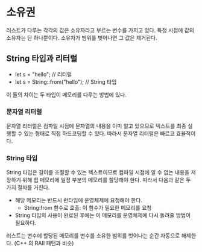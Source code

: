 # 소유권

러스트가 다루는 각각의 값은 소유자라고 부르는 변수를 가지고 있다.
특정 시점에 값의 소유자는 단 하나뿐이다.
소유자가 범위를 벗어나면 그 값은 제거된다.

## String 타입과 리터럴

- let s = "hello"; // 리터럴
- let s = String::from("hello"); // String 타입

이 둘의 차이는 두 타입이 메모리를 다루는 방법에 있다.

### 문자열 리터럴

문자열 리터럴은 컴파일 시점에 문자열의 내용을 이미 알고 있으므로 텍스트를 최종 실행할 수 있는 형태로 직접 하드코딩할 수 있다. 따라서 문자열 리터럴은 빠르고 효율적이다.

### String 타입

String 타입은 길이를 조절할 수 있는 텍스트이므로 컴파일 시점에 알 수 없는 내용을 저장하기 위해 힙 메모리에 일정 부분의 메모리를 할당해야 한다. 따라서 다음과 같은 두 가지 절차를 거친다.

- 해당 메모리는 반드시 런타임에 운영체제에 요청해야 한다.
  - String:from 함수로 호출: 이 함수가 필요한 메모리를 요청
- String 타입의 사용이 완료된 후에는 이 메모리를 운영체제에 다시 돌려줄 방법이 필요하다.

러스트는 변수에 할당된 메모리를 변수를 소유한 범위를 벗어나는 순간 자동으로 해제한다. (C++ 의 RAII 패턴과 비슷)
